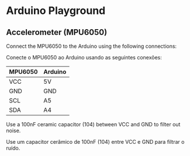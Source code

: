 # Arduino Playground

## Accelerometer (MPU6050)
Connect the MPU6050 to the Arduino using the following connections:

Conecte o MPU6050 ao Arduino usando as seguintes conexões:

| MPU6050 | Arduino |
|---------|---------|
| VCC     | 5V      |
| GND     | GND     |
| SCL     | A5      |
| SDA     | A4      |i

Use a 100nF ceramic capacitor (104) between VCC and GND to filter out noise.

Use um capacitor cerâmico de 100nF (104) entre VCC e GND para filtrar o ruído.




